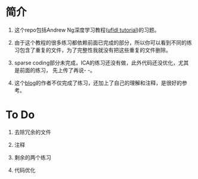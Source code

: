 # 简介 #

1. 这个repo包括Andrew Ng深度学习教程([ufldl tutorial][1])的习题。

2. 由于这个教程的很多练习都依赖前面已完成的部分，所以你可以看到不同的练习包含了重复的文件，为了完整性我就没有把这些重复的文件删除。

3. sparse coding部分未完成，ICA的练习还没有做，此外代码还没优化，尤其是前面的练习， 先上传了再说- -。

4. 这个[blog][2]的作者不仅完成了练习，还加上了自己的理解和注释，是很好的参考。

# To Do #

1. 去除冗余的文件

2. 注释

3. 剩余的两个练习

4. 代码优化

[1]: http://ufldl.stanford.edu/wiki/index.php/UFLDL_Tutorial
[2]: http://www.cnblogs.com/tornadomeet/category/361811.html

